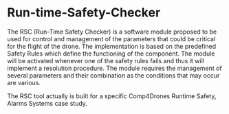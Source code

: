# Run-time-Safety-Checker

The RSC (Run-Time Safety Checker) is a software module proposed to be used for control and management of the parameters that could be critical for the flight of the drone. The implementation is based on the predefined Safety Rules which define the functioning of the component. The module will be activated whenever one of the safety rules fails and thus it will implement a resolution procedure. The module requires the management of several parameters and their combination as the conditions that may occur are various. 

The RSC tool actually is built for a specific Comp4Drones Runtime Safety, Alarms Systems case study.


